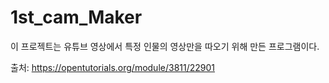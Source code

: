 # 1st_cam_Maker

이 프로젝트는 유튜브 영상에서 특정 인물의 영상만을 따오기 위해 만든 프로그램이다.

출처: https://opentutorials.org/module/3811/22901 

